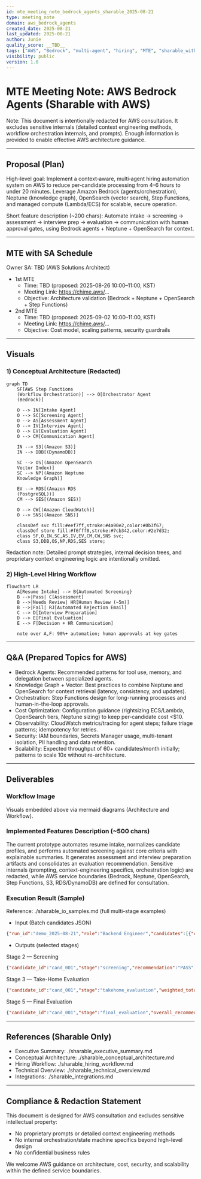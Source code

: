 ```yaml
---
id: mte_meeting_note_bedrock_agents_sharable_2025-08-21
type: meeting_note
domain: aws_bedrock_agents
created_date: 2025-08-21
last_updated: 2025-08-21
author: Junie
quality_score: __TBD__
tags: ["AWS", "Bedrock", "multi-agent", "hiring", "MTE", "sharable_with_AWS"]
visibility: public
version: 1.0
---
```

# MTE Meeting Note: AWS Bedrock Agents (Sharable with AWS)

Note: This document is intentionally redacted for AWS consultation. It excludes sensitive internals (detailed context engineering methods, workflow orchestration internals, and prompts). Enough information is provided to enable effective AWS architecture guidance.

---

## Proposal (Plan)
High-level goal: Implement a context‑aware, multi‑agent hiring automation system on AWS to reduce per‑candidate processing from 4–6 hours to under 20 minutes. Leverage Amazon Bedrock (agents/orchestration), Neptune (knowledge graph), OpenSearch (vector search), Step Functions, and managed compute (Lambda/ECS) for scalable, secure operation.

Short feature description (~200 chars): Automate intake → screening → assessment → interview prep → evaluation → communication with human approval gates, using Bedrock agents + Neptune + OpenSearch for context.

---

## MTE with SA Schedule
Owner SA: TBD (AWS Solutions Architect)

- 1st MTE
  - Time: TBD (proposed: 2025-08-26 10:00–11:00, KST)
  - Meeting Link: https://chime.aws/...
  - Objective: Architecture validation (Bedrock + Neptune + OpenSearch + Step Functions)
- 2nd MTE
  - Time: TBD (proposed: 2025-09-02 10:00–11:00, KST)
  - Meeting Link: https://chime.aws/...
  - Objective: Cost model, scaling patterns, security guardrails

---

## Visuals

### 1) Conceptual Architecture (Redacted)
```mermaid
graph TD
    SF[AWS Step Functions
    (Workflow Orchestration)] --> O[Orchestrator Agent
    (Bedrock)]

    O --> IN[Intake Agent]
    O --> SC[Screening Agent]
    O --> AS[Assessment Agent]
    O --> IV[Interview Agent]
    O --> EV[Evaluation Agent]
    O --> CM[Communication Agent]

    IN --> S3[(Amazon S3)]
    IN --> DDB[(DynamoDB)]

    SC --> OS[(Amazon OpenSearch
    Vector Index)]
    SC --> NP[(Amazon Neptune
    Knowledge Graph)]

    EV --> RDS[(Amazon RDS
    (PostgreSQL))]
    CM --> SES[(Amazon SES)]

    O --> CW[(Amazon CloudWatch)]
    O --> SNS[(Amazon SNS)]

    classDef svc fill:#eef7ff,stroke:#4a90e2,color:#0b3f67;
    classDef store fill:#f6fff0,stroke:#7cb342,color:#2e7d32;
    class SF,O,IN,SC,AS,IV,EV,CM,CW,SNS svc;
    class S3,DDB,OS,NP,RDS,SES store;
```

Redaction note: Detailed prompt strategies, internal decision trees, and proprietary context engineering logic are intentionally omitted.

### 2) High-Level Hiring Workflow
```mermaid
flowchart LR
    A[Resume Intake] --> B{Automated Screening}
    B -->|Pass| C[Assessment]
    B -->|Needs Review| HR[Human Review (~5m)]
    B -->|Fail| RJ[Automated Rejection Email]
    C --> D[Interview Preparation]
    D --> E[Final Evaluation]
    E --> F[Decision + HR Communication]

    note over A,F: 90%+ automation; human approvals at key gates
```

---

## Q&A (Prepared Topics for AWS)
- Bedrock Agents: Recommended patterns for tool use, memory, and delegation between specialized agents.
- Knowledge Graph + Vector: Best practices to combine Neptune and OpenSearch for context retrieval (latency, consistency, and updates).
- Orchestration: Step Functions design for long-running processes and human-in-the-loop approvals.
- Cost Optimization: Configuration guidance (rightsizing ECS/Lambda, OpenSearch tiers, Neptune sizing) to keep per-candidate cost <$10.
- Observability: CloudWatch metrics/tracing for agent steps; failure triage patterns; idempotency for retries.
- Security: IAM boundaries, Secrets Manager usage, multi-tenant isolation, PII handling and data retention.
- Scalability: Expected throughput of 60+ candidates/month initially; patterns to scale 10x without re-architecture.

---

## Deliverables

### Workflow Image
Visuals embedded above via mermaid diagrams (Architecture and Workflow).

### Implemented Features Description (~500 chars)
The current prototype automates resume intake, normalizes candidate profiles, and performs automated screening against core criteria with explainable summaries. It generates assessment and interview preparation artifacts and consolidates an evaluation recommendation. Sensitive internals (prompting, context-engineering specifics, orchestration logic) are redacted, while AWS service boundaries (Bedrock, Neptune, OpenSearch, Step Functions, S3, RDS/DynamoDB) are defined for consultation.

### Execution Result (Sample)
Reference: ./sharable_io_samples.md (full multi-stage examples)

- Input (Batch candidates JSON)

```json
{"run_id":"demo_2025-08-21","role":"Backend Engineer","candidates":[{"candidate_id":"cand_001","display_name":"Candidate A","resume_url":"s3://redacted/resumes/cand_001.pdf"},{"candidate_id":"cand_002","display_name":"Candidate B","resume_url":"s3://redacted/resumes/cand_002.pdf"}]}
```

- Outputs (selected stages)

Stage 2 — Screening
```json
{"candidate_id":"cand_001","stage":"screening","recommendation":"PASS","confidence":"HIGH"}
```

Stage 3 — Take-Home Evaluation
```json
{"candidate_id":"cand_001","stage":"takehome_evaluation","weighted_total":3.6,"summary":"Meets bar; improve tests/logging."}
```

Stage 5 — Final Evaluation
```json
{"candidate_id":"cand_001","stage":"final_evaluation","overall_recommendation":"Hire","human_decision":{"approved":true}}
```

---

## References (Sharable Only)
- Executive Summary: ./sharable_executive_summary.md
- Conceptual Architecture: ./sharable_conceptual_architecture.md
- Hiring Workflow: ./sharable_hiring_workflow.md
- Technical Overview: ./sharable_technical_overview.md
- Integrations: ./sharable_integrations.md

---

## Compliance & Redaction Statement
This document is designed for AWS consultation and excludes sensitive intellectual property:
- No proprietary prompts or detailed context engineering methods
- No internal orchestration/state machine specifics beyond high-level design
- No confidential business rules

We welcome AWS guidance on architecture, cost, security, and scalability within the defined service boundaries.
